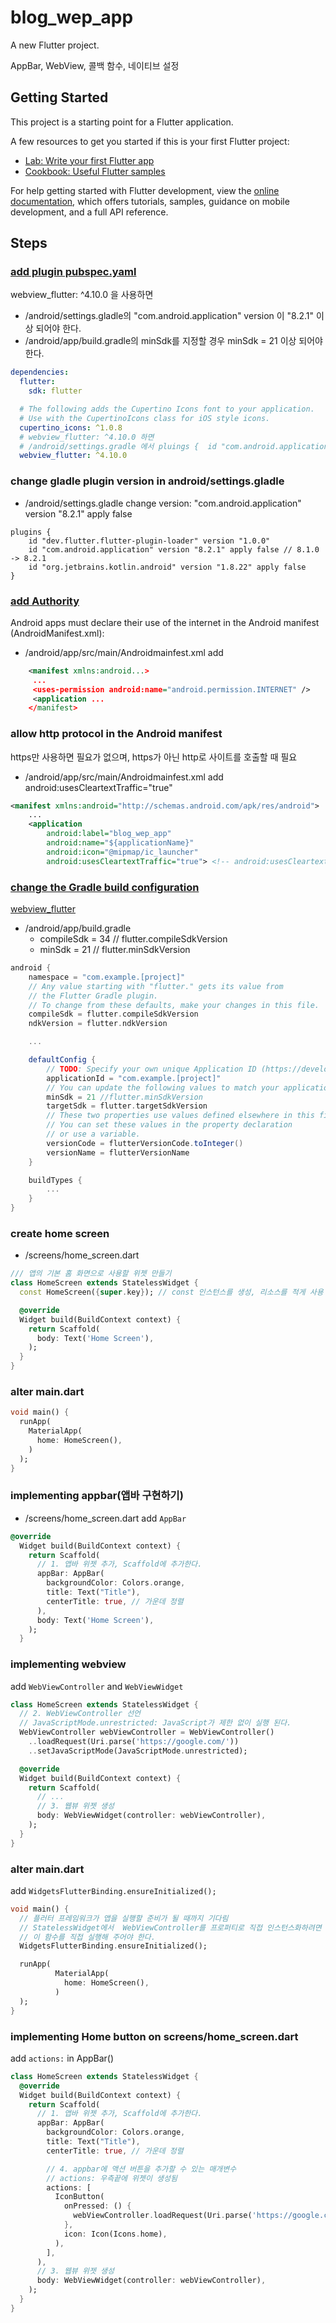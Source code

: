 # blog_wep_app

A new Flutter project.

AppBar, WebView, 콜백 함수, 네이티브 설정

## Getting Started

This project is a starting point for a Flutter application.

A few resources to get you started if this is your first Flutter project:

- [Lab: Write your first Flutter app](https://docs.flutter.dev/get-started/codelab)
- [Cookbook: Useful Flutter samples](https://docs.flutter.dev/cookbook)

For help getting started with Flutter development, view the
[online documentation](https://docs.flutter.dev/), which offers tutorials,
samples, guidance on mobile development, and a full API reference.

## Steps

### [add plugin pubspec.yaml](https://pub.dev/packages/webview_flutter/install)

webview_flutter: ^4.10.0 을 사용하면 
- /android/settings.gladle의 "com.android.application" version 이 "8.2.1" 이상 되어야 한다.
- /android/app/build.gradle의 minSdk를 지정할 경우  minSdk = 21 이상 되어야 한다.
```yaml
dependencies:
  flutter:
    sdk: flutter

  # The following adds the Cupertino Icons font to your application.
  # Use with the CupertinoIcons class for iOS style icons.
  cupertino_icons: ^1.0.8
  # webview_flutter: ^4.10.0 하면 
  # /android/settings.gradle 에서 pluings {  id "com.android.application" version "8.2.1" ...로 해줘야 한다.
  webview_flutter: ^4.10.0
```

### change gladle plugin version in android/settings.gladle
- /android/settings.gladle
  change version: "com.android.application" version "8.2.1" apply false
```gladle 
plugins {
    id "dev.flutter.flutter-plugin-loader" version "1.0.0"
    id "com.android.application" version "8.2.1" apply false // 8.1.0 -> 8.2.1
    id "org.jetbrains.kotlin.android" version "1.8.22" apply false
}
```

### [add Authority](https://docs.flutter.dev/data-and-backend/networking)

Android apps must declare their use of the internet in the Android manifest (AndroidManifest.xml):
- /android/app/src/main/Androidmainfest.xml
add <uses-permission android:name="android.permission.INTERNET" />
```xml
    <manifest xmlns:android...>
     ...
     <uses-permission android:name="android.permission.INTERNET" />
     <application ...
    </manifest>
```

### allow http protocol in the Android manifest
https만 사용하면 필요가 없으며, https가 아닌 http로 사이트를 호출할 때 필요
- /android/app/src/main/Androidmainfest.xml
  add android:usesCleartextTraffic="true"
```xml
<manifest xmlns:android="http://schemas.android.com/apk/res/android">
    ...
    <application
        android:label="blog_wep_app"
        android:name="${applicationName}"
        android:icon="@mipmap/ic_launcher"
        android:usesCleartextTraffic="true"> <!-- android:usesCleartextTraffic="true" 추가 -->
```

### [change the Gradle build configuration](https://docs.flutter.dev/deployment/android#review-the-gradle-build-configuration)

[webview_flutter](https://pub.dev/packages/webview_flutter)
- /android/app/build.gradle
  - compileSdk = 34 // flutter.compileSdkVersion
  - minSdk = 21 // flutter.minSdkVersion

```gradle
android {
    namespace = "com.example.[project]"
    // Any value starting with "flutter." gets its value from
    // the Flutter Gradle plugin.
    // To change from these defaults, make your changes in this file.
    compileSdk = flutter.compileSdkVersion
    ndkVersion = flutter.ndkVersion

    ...

    defaultConfig {
        // TODO: Specify your own unique Application ID (https://developer.android.com/studio/build/application-id.html).
        applicationId = "com.example.[project]"
        // You can update the following values to match your application needs.
        minSdk = 21 //flutter.minSdkVersion
        targetSdk = flutter.targetSdkVersion
        // These two properties use values defined elsewhere in this file.
        // You can set these values in the property declaration
        // or use a variable.
        versionCode = flutterVersionCode.toInteger()
        versionName = flutterVersionName
    }

    buildTypes {
        ...
    }
}
```

### create home screen 
- /screens/home_screen.dart
```dart
/// 앱의 기본 홈 화면으로 사용할 위젯 만들기
class HomeScreen extends StatelessWidget {
  const HomeScreen({super.key}); // const 인스턴스를 생성, 리소스를 적게 사용

  @override
  Widget build(BuildContext context) {
    return Scaffold(
      body: Text('Home Screen'),
    );
  }
}
```
### alter main.dart
```dart
void main() {
  runApp(
    MaterialApp(
      home: HomeScreen(),
    )
  );
}
```

### implementing appbar(앱바 구현하기)
- /screens/home_screen.dart
add `AppBar`
```dart
@override
  Widget build(BuildContext context) {
    return Scaffold(
      // 1. 앱바 위젯 추가, Scaffold에 추가한다.
      appBar: AppBar(
        backgroundColor: Colors.orange,
        title: Text("Title"),
        centerTitle: true, // 가운데 정렬
      ),
      body: Text('Home Screen'),
    );
  }
```

### implementing webview
add `WebViewController` and `WebViewWidget`
```dart
class HomeScreen extends StatelessWidget {
  // 2. WebViewController 선언
  // JavaScriptMode.unrestricted: JavaScript가 제한 없이 실행 된다.
  WebViewController webViewController = WebViewController()
    ..loadRequest(Uri.parse('https://google.com/'))
    ..setJavaScriptMode(JavaScriptMode.unrestricted);

  @override
  Widget build(BuildContext context) {
    return Scaffold(
      // ...
      // 3. 웹뷰 위젯 생성
      body: WebViewWidget(controller: webViewController),
    );
  }
}
```

### alter main.dart
add `WidgetsFlutterBinding.ensureInitialized();`
```dart
void main() {
  // 플러터 프레임워크가 앱을 실행할 준비가 될 때까지 기다림
  // StatelessWidget에서  WebViewController를 프로퍼티로 직접 인스턴스화하려면
  // 이 함수를 직접 실행해 주어야 한다.
  WidgetsFlutterBinding.ensureInitialized();

  runApp(
          MaterialApp(
            home: HomeScreen(),
          )
  );
}
```

### implementing Home button on screens/home_screen.dart
add `actions:` in AppBar()
```dart
class HomeScreen extends StatelessWidget {
  @override
  Widget build(BuildContext context) {
    return Scaffold(
      // 1. 앱바 위젯 추가, Scaffold에 추가한다.
      appBar: AppBar(
        backgroundColor: Colors.orange,
        title: Text("Title"),
        centerTitle: true, // 가운데 정렬

        // 4. appbar에 액션 버튼을 추가할 수 있는 매개변수
        // actions: 우측끝에 위젯이 생성됨
        actions: [
          IconButton(
            onPressed: () {
              webViewController.loadRequest(Uri.parse('https://google.com/'));
            },
            icon: Icon(Icons.home),
          ),
        ],
      ),
      // 3. 웹뷰 위젯 생성
      body: WebViewWidget(controller: webViewController),
    );
  }
}
```
